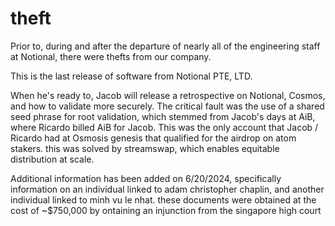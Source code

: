 # theft

Prior to, during and after the departure of nearly all of the engineering staff at Notional, there were thefts from our company.

This is the last release of software from Notional PTE, LTD.

When he's ready to, Jacob will release a retrospective on Notional, Cosmos, and how to validate more securely.  The critical fault was the use of a shared seed phrase for root validation, which stemmed from Jacob's days at AiB, where Ricardo billed AiB for Jacob.  This was the only account that Jacob / Ricardo had at Osmosis genesis that qualified for the airdrop on atom stakers.  this was solved by streamswap, which enables equitable distribution at scale.  

Additional information has been added on 6/20/2024, specifically information on an individual linked to adam christopher chaplin, and another individual linked to minh vu le nhat.  these documents were obtained at the cost of ~$750,000 by ontaining an injunction from the singapore high court   
